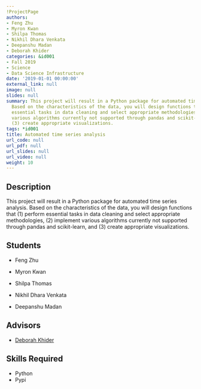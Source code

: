 ```yaml
---
!ProjectPage
authors:
- Feng Zhu
- Myron Kwan
- Shilpa Thomas
- Nikhil Dhara Venkata
- Deepanshu Madan
- Deborah Khider
categories: &id001
- Fall 2019
- Science
- Data Science Infrastructure
date: '2019-01-01 00:00:00'
external_link: null
image: null
slides: null
summary: This project will result in a Python package for automated time series analysis.
  Based on the characteristics of the data, you will design functions that (1) perform
  essential tasks in data cleaning and select appropriate methodologies, (2) implement
  various algorithms currently not supported through pandas and scikit-learn, and
  (3) create appropriate visualizations.
tags: *id001
title: Automated time series analysis
url_code: null
url_pdf: null
url_slides: null
url_video: null
weight: 10
---
```

## Description

This project will result in a Python package for automated time series analysis. Based on the characteristics of the data, you will design functions that (1) perform essential tasks in data cleaning and select appropriate methodologies, (2) implement various algorithms currently not supported through pandas and scikit-learn, and (3) create appropriate visualizations.





## Students

* Feng Zhu

* Myron Kwan

* Shilpa Thomas

* Nikhil Dhara Venkata

* Deepanshu Madan

## Advisors

* [Deborah Khider](../../../author/deborah-khider)

## Skills Required


* Python
* Pypi